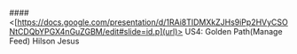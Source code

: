 ####<[https://docs.google.com/presentation/d/1RAi8TIDMXkZJHs9iPp2HVyCSONtCDQbYPGX4nGuZGBM/edit#slide=id.p](url)> US4: Golden Path(Manage Feed) Hilson Jesus
